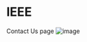 # IEEE
Contact Us page
![image](https://github.com/kunal0x00/IEEE/assets/117434806/b0483f65-e4bd-4830-b793-bd272e8c6279)
